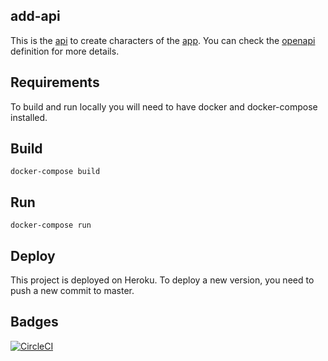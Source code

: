 ## add-api
This is the [api](https://radd-api.herokuapp.com) to create characters of the [app](https://add-ui.netlify.app/).
You can check the [openapi](https://radd-api.herokuapp.com/v3/api-docs/) definition for more details. 

## Requirements
To build and run locally you will need to have docker and docker-compose installed.

## Build
```shell script
docker-compose build
```

## Run
```shell script
docker-compose run
```

## Deploy
This project is deployed on Heroku. To deploy a new version, you need to push a new commit to master.

## Badges
[![CircleCI](https://circleci.com/gh/Marcos/add-api.svg?style=svg)](https://circleci.com/gh/Marcos/add-api)
